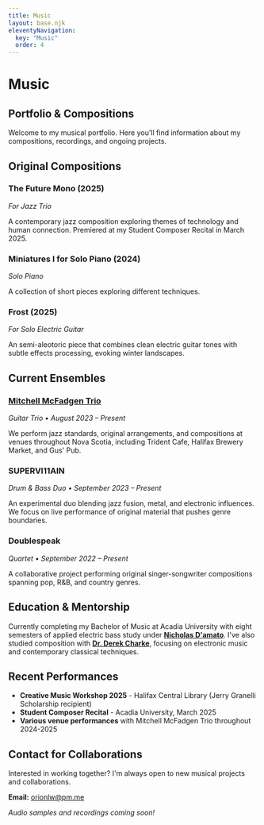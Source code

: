 ```yaml
---
title: Music
layout: base.njk
eleventyNavigation:
  key: "Music"
  order: 4
---
```


# Music

## Portfolio & Compositions

Welcome to my musical portfolio. Here you'll find information about my compositions, recordings, and ongoing projects.

## Original Compositions

### **The Future Mono** (2025)
*For Jazz Trio*

A contemporary jazz composition exploring themes of technology and human connection. Premiered at my Student Composer Recital in March 2025.

### **Miniatures I for Solo Piano** (2024)
*Solo Piano*

A collection of short pieces exploring different techniques.

### **Frost** (2025)
*For Solo Electric Guitar*

An semi-aleotoric piece that combines clean electric guitar tones with subtle effects processing, evoking winter landscapes.

## Current Ensembles

### [Mitchell McFadgen Trio](https://mitchellmcfadgentrio.live)
*Guitar Trio • August 2023 – Present*

We perform jazz standards, original arrangements, and compositions at venues throughout Nova Scotia, including Trident Cafe, Halifax Brewery Market, and Gus' Pub.


### SUPERVI11AIN
*Drum & Bass Duo • September 2023 – Present*

An experimental duo blending jazz fusion, metal, and electronic influences. We focus on live performance of original material that pushes genre boundaries.


### Doublespeak
*Quartet • September 2022 – Present*

A collaborative project performing original singer-songwriter compositions spanning pop, R&B, and country genres.


## Education & Mentorship

Currently completing my Bachelor of Music at Acadia University with eight semesters of applied electric bass study under **[Nicholas D'amato](https://www.nicholasdamato.com/)**. I've also studied composition with **[Dr. Derek Charke](https://www.derekcharke.com/)**, focusing on electronic music and contemporary classical techniques.

## Recent Performances

- **Creative Music Workshop 2025** - Halifax Central Library (Jerry Granelli Scholarship recipient)
- **Student Composer Recital** - Acadia University, March 2025
- **Various venue performances** with Mitchell McFadgen Trio throughout 2024-2025

## Contact for Collaborations

Interested in working together? I'm always open to new musical projects and collaborations.

**Email:** [orionlw@pm.me](mailto:orionlw@pm.me)

*Audio samples and recordings coming soon!*
